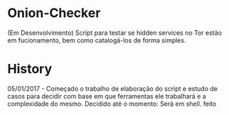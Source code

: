 # Onion-Checker
(Em Desenvolvimento)
Script para testar se hidden services no Tor estão em fucionamento, bem como catalogá-los de forma simples.

# History 
05/01/2017 - Começado o trabalho de elaboração do script e estudo de casos para decidir com base em que ferramentas ele trabalhará e a complexidade do mesmo. Decidido até o momento: Será em shell.
 feito 
